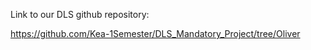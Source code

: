 Link to our DLS github repository:

https://github.com/Kea-1Semester/DLS_Mandatory_Project/tree/Oliver
